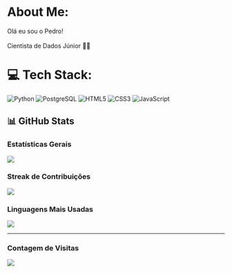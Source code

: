 # About Me:
Olá eu sou o Pedro!<br><br>Cientista de Dados Júnior 👨‍💻


# 💻 Tech Stack:
![Python](https://img.shields.io/badge/Python-3776AB?style=for-the-badge&logo=python&logoColor=white)
![PostgreSQL](https://img.shields.io/badge/PostgreSQL-336791?style=for-the-badge&logo=postgresql&logoColor=white)
![HTML5](https://img.shields.io/badge/HTML5-E34F26?style=for-the-badge&logo=html5&logoColor=white)
![CSS3](https://img.shields.io/badge/CSS3-1572B6?style=for-the-badge&logo=css3&logoColor=white)
![JavaScript](https://img.shields.io/badge/JavaScript-F7DF1E?style=for-the-badge&logo=javascript&logoColor=black)




  
  
## 📊 GitHub Stats

### Estatísticas Gerais
![](https://github-readme-stats.vercel.app/api?username=alveespedro&theme=radical&hide_border=false&include_all_commits=false&count_private=false)

### Streak de Contribuições
![](https://github-readme-streak-stats.herokuapp.com/?user=alveespedro&theme=radical&hide_border=false)

### Linguagens Mais Usadas
![](https://github-readme-stats.vercel.app/api/top-langs/?username=alveespedro&theme=radical&hide_border=false&include_all_commits=false&count_private=false&layout=compact)

---

### Contagem de Visitas
[![](https://visitcount.itsvg.in/api?id=alveespedro&icon=0&color=0)](https://visitcount.itsvg.in)


<!-- Proudly created with GPRM ( https://gprm.itsvg.in ) -->


